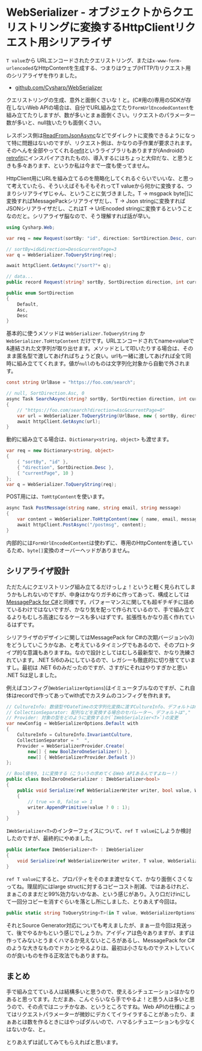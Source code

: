 # WebSerializer - オブジェクトからクエリストリングに変換するHttpClientリクエスト用シリアライザ

`T value`から URLエンコードされたクエリストリング、または`x-www-form-urlencoded`なHttpContentを生成する、つまりはウェブ(HTTP/1)リクエスト用のシリアライザを作りました。

* [github.com/Cysharp/WebSerializer](https://github.com/Cysharp/WebSerializer/)

クエリストリングの生成、意外と面倒くさいな！と。(C#用の)専用のSDKが存在しないWeb APIの場合は、自分でURL組み立てたり`FormUrlEncodedContent`を組み立てたりしますが、数が多いとまぁ面倒くさい。リクエストのパラメーター数が多いと、null抜いたりも面倒くさい。

レスポンス側は[ReadFromJsonAsync](https://docs.microsoft.com/ja-jp/dotnet/api/system.net.http.json.httpcontentjsonextensions.readfromjsonasync?view=net-6.0)などでダイレクトに変換できるようになって特に問題はないのですが、リクエスト側は、かなりの手作業が要求されます。そのへんを全部やってくれる[refit](https://github.com/reactiveui/refit)というライブラリもありますが(Androidの[retrofit](https://github.com/square/retrofit)にインスパイアされたもの)、導入するにはちょっと大仰だな、と思うときも多々あります、というか私は今まで一度も使ってません。

HttpClient用にURLを組み立てるのを簡略化してくれるぐらいでいいな、と思って考えていたら、そういえばそもそもそれってT valueから何かに変換する、つまりシリアライザじゃん、ということに気づきました。T -> msgpack byte[]に変換すればMessagePackシリアライザだし、T -> Json stringに変換すればJSONシリアライザだし、これはT -> UrlEncoded stringに変換するということなのだと。シリアライザ脳なので、そう理解すれば話が早い。

```csharp
using Cysharp.Web;

var req = new Request(sortBy: "id", direction: SortDirection.Desc, currentPage: 3)

// sortBy=id&direction=Desc&currentPage=3
var q = WebSerializer.ToQueryString(req);

await httpClient.GetAsync("/sort?"+ q);

// data...
public record Request(string? sortBy, SortDirection direction, int currentPage);

public enum SortDirection
{
    Default,
    Asc,
    Desc
}
```

基本的に使うメソッドは `WebSerializer.ToQueryString` か `WebSerializer.ToHttpContent` だけです。URLエンコードされてname=valueで&連結された文字列が取り出せます。メソッドとして叩いたりする場合は、そのまま匿名型で渡してあげればちょうど良い。urlも一緒に渡してあげれば全て同時に組み立ててくれます。値が`null`のものは文字列化対象から自動で外されます。

```csharp
const string UrlBase = "https://foo.com/search";

// null, SortDirection.Asc, 0
async Task SearchAsync(string? sortBy, SortDirection direction, int currentPage)
{
    // "https://foo.com/search?direction=Asc&currentPage=0"
    var url = WebSerializer.ToQueryString(UrlBase, new { sortBy, direction, currentPage });
    await httpClient.GetAsync(url);
}
```

動的に組み立てる場合は、`Dictionary<string, object>` も渡せます。

```csharp
var req = new Dictionary<string, object>
{
    { "sortBy", "id" },
    { "direction", SortDirection.Desc },
    { "currentPage", 10 }
};
var q = WebSerializer.ToQueryString(req);
```

POST用には、`ToHttpContent`を使います。

```csharp
async Task PostMessage(string name, string email, string message)
{
    var content = WebSerializer.ToHttpContent(new { name, email, message });
    await httpClient.PostAsync("/postmsg", content);
}
```

内部的には`FormUrlEncodedContent`は使わずに、専用のHttpContentを通しているため、`byte[]`変換のオーバーヘッドがありません。

シリアライザ設計
---
ただたんにクエリストリング組み立てるだけっしょ！というと軽く見られてしまうかもしれないのですが、中身はかなりガチめに作ってあって、構成としては[MessagePack for C#](https://github.com/neuecc/MessagePack-CSharp/)と同様です。パフォーマンスに関しても超ギチギチに詰めているわけではないですが、かなり気を配って作られているので、手で組み立てるよりもむしろ高速になるケースも多いはずです。拡張性もかなり高く作れているはずです。

シリアライザのデザインに関してはMessagePack for C#の次期バージョン(v3)をどうしていこうかなあ、と考えているタイミングでもあるので、そのプロトタイプ的な意識もありますね。なので設計としてはむしろ最新型で、かなり洗練されています。.NET 5/6のみにしているので、レガシーも徹底的に切り捨てていますし。最初は .NET 6のみだったのですが、さすがにそれはやりすぎかと思い .NET 5は足しました。

例えばコンフィグ(`WebSerializerOptions`)はイミュータブルなのですが、これ自体はrecordで作ってあってwith式でカスタムのコンフィグを作れます。

```csharp
// CultureInfo: 数値型やDateTimeの文字列化変換に渡すCultureInfo、デフォルトはnull
// CollectionSeparator: 配列などを変換する場合のセパレーター、デフォルトは","
// Provider: 対象の型をどのように変換するか(`IWebSerialzier<T>`)の変更
var newConfig = WebSerializerOptions.Default with
{
    CultureInfo = CultureInfo.InvariantCulture,
    CollectionSeparator = "  ",
    Provider = WebSerializerProvider.Create(
        new[] { new BoolZeroOneSerializer() },
        new[] { WebSerializerProvider.Default })
};

// Bool値を0, 1に変換する（こういうの求めてくるWeb APIあるんですよねー！）
public class BoolZeroOneSerializer : IWebSerializer<bool>
{
    public void Serialize(ref WebSerializerWriter writer, bool value, WebSerializerOptions options)
    {
        // true => 0, false => 1
        writer.AppendPrimitive(value ? 0 : 1);
    }
}
```

`IWebSerializer<T>`のインターフェイスについて、`ref T value`にしようか検討したのですが、最終的にやめました。

```csharp
public interface IWebSerializer<T> : IWebSerializer
{
    void Serialize(ref WebSerializerWriter writer, T value, WebSerializerOptions options);
}
```

`ref T value`にすると、プロパティをそのまま渡せなくて、かなり面倒くさくなってね。理屈的にはlarge structに対するコピーコスト削減、ではあるけれど、まぁこのままだと99%効力ないかなあ、という感じがあり。入り口だけinにして一回分コピーを消すぐらいを落とし所にしました、とりあえず今回は。

```csharp
public static string ToQueryString<T>(in T value, WebSerializerOptions? options = default)
```

それとSource Generator対応についても考えましたが、まぁ一旦今回は見送って、後でやるかもという感じでしょうか。アイディアは色々ありますが、まずは作ってみないとうまくハマるか見えないところがあるし、MessagePack for C#のような大きなものでドカンとやるよりは、最初は小さなものでテストしていくのが良いものを作る正攻法でもありますね。

まとめ
---
手で組み立てている人は結構多いと思うので、使えるシチュエーションはかなりあると思ってます。ただまあ、こんぐらいなら手でやるよ！と思う人は多いと思うので、その点ではニッチかなあ、というところですね。Web APIの仕様によってはリクエストパラメーターが微妙にデカくてイライラすることがあったり、まぁあとは数を作るときにはやっぱダルいので、ハマるシチュエーションも少なくはないかな、と。

とりあえずは試してみてもらえればと思います。
